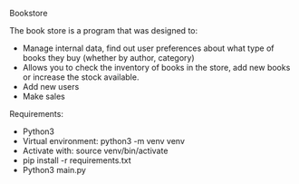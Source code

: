 Bookstore

The book store is a program that was designed to:
* Manage internal data, find out user preferences about what type of books they buy (whether by author, category)
* Allows you to check the inventory of books in the store, add new books or increase the stock available.
* Add new users
* Make sales

Requirements: 
- Python3
- Virtual environment: python3 -m venv venv
- Activate with: source venv/bin/activate
- pip install -r requirements.txt
- Python3 main.py
